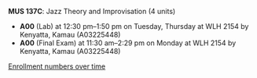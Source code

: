 **MUS 137C**: Jazz Theory and Improvisation (4 units)

- **A00** (Lab) at 12:30 pm–1:50 pm on Tuesday, Thursday at WLH 2154 by Kenyatta, Kamau (A03225448)
- **A00** (Final Exam) at 11:30 am–2:29 pm on Monday at WLH 2154 by Kenyatta, Kamau (A03225448)

[Enrollment numbers over time](./MUS137C.tsv)
